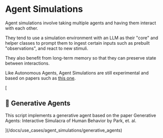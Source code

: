 Agent Simulations
=================

Agent simulations involve taking multiple agents and having them interact with each other.

They tend to use a simulation environment with an LLM as their "core" and helper classes to prompt them to ingest certain inputs such as prebuilt "observations", and react to new stimuli.

They also benefit from long-term memory so that they can preserve state between interactions.

Like Autonomous Agents, Agent Simulations are still experimental and based on papers such as [this one](https://arxiv.org/abs/2304.03442).

[

📄️ Generative Agents
---------------------

This script implements a generative agent based on the paper Generative Agents: Interactive Simulacra of Human Behavior by Park, et. al.

](/docs/use_cases/agent_simulations/generative_agents)
